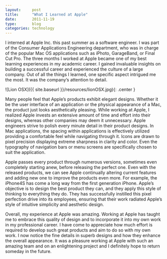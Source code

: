 ```yaml
---
layout:     post
title:      "What I Learned at Apple"
date:       2011-11-19
type:       blog
categories: technology
---
```

I interned at Apple Inc. this past summer as a software engineer. I was part of the Consumer Applications Engineering department, who was in charge of the popular Mac OS applications such as iPhoto, GarageBand, or Final Cut Pro. The three months I worked at Apple became one of my best learning experiences in my academic career. I gained invaluable insights on building a successful career and experienced the culture of a large company. Out of all the things I learned, one specific aspect intrigued me the most. It was the company’s attention to detail.

![Lion OSX]({{ site.baseurl }}/resources/lionOSX.jpg){: .center }

Many people feel that Apple’s products exhibit elegant designs. Whether it be the user interface of an application or the physical appearance of a Mac, the product just looks aesthetically pleasing. While working at Apple, I realized Apple invests an extensive amount of time and effort into their designs, whereas other companies may deem it unnecessary. Apple engineers strive to polish every minute detail in their product designs. In Mac applications, the spacing within applications is effectively utilized providing a comfortable feel while navigating through it. Icons are drawn to pixel precision displaying extreme sharpness in clarity and color. Even the typography of navigation bars or menu screens are specifically chosen to suit the application.

Apple passes every product through numerous versions, sometimes even completely starting anew, before releasing the perfect one. Even with the released products, we can see Apple continually altering current features and adding new one to improve the products even more. For example, the iPhone4S has come a long way from the first generation iPhone. Apple’s objective is to design the best product they can, and they apply this style of thinking to everything they do. They has successfully instilled this pixel perfection drive into its employees, ensuring that their work radiated Apple’s style of intuitive simplicity and aesthetic design.

Overall, my experience at Apple was amazing. Working at Apple has taught me to embrace this quality of design and to incorporate it into my own work in my professional career. I have come to appreciate how much effort is required to develop such great products and aim to do so with my own work. I now notice the fine details in superb designs and how they enhance the overall appearance. It was a pleasure working at Apple with such an amazing team and on an enlightening project and I definitely hope to return someday in the future.